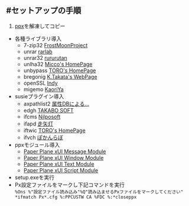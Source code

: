 #セットアップの手順
---

1. [ppx](https://github.com/tar80/misc/archive/master.zip)を解凍してコピー
- 各種ライブラリ導入
  - 7-zip32  [FrostMoonProject](http://www16.atpages.jp/rayna/soft.html)
  - unrar [rarlab](http://www.rarlab.com/rar_add.htm)
  - unrar32  [rururutan](https://github.com/rururutan/unrar32)
  - unlha32  [Micco's HomePage](https://micco.mars.jp/mysoft/unlha32.htm)
  - unbypass [TORO's HomePage](http://toro.d.dooo.jp/slplugin.html#unbypass)
  - bregonig [K.Takata's WebPage](http://k-takata.o.oo7.jp/mysoft/bregonig.html)
  - openSSL [Indy](https://indy.fulgan.com/SSL/)
  - migemo [KaoriYa](https://www.kaoriya.net/software/cmigemo/)
- susieプラグイン導入
  - axpathlist2 [属性DBによる...](http://artisticimitation.web.fc2.com/adbtest/) 
  - edgh [TAKABO SOFT](http://takabosoft.com/edge/tool)
  - ifcms [Nilposoft](http://nilposoft.info/susie-plugin/index.html#ifcms)
  - ifapd [走矢灯](http://kt.sakura.ne.jp/~timeflow/MENU.HTM)
  - iftwic [TORO's HomePage](http://toro.d.dooo.jp/slplugin.html#iftwic)
  - ifvch [ぽかんらぼ](https://www.pokanchan.jp/dokuwiki/software/spi)
- ppxモジュール導入
  - [Paper Plane xUI Message Module](http://toro.d.dooo.jp/slppx.html#ppxmes)
  - [Paper Plane xUI Window Module](http://toro.d.dooo.jp/slppx.html#ppxwin)
  - [Paper Plane xUI Text Module](http://toro.d.dooo.jp/slppx.html#ppxtext)
  - [Paper Plane xUI Script Module](http://toro.d.dooo.jp/slppx.html#ppxscr)
- setup.exeを実行
- Px設定ファイルをマークし下記コマンドを実行<br>`%Ons %"設定ファイル読み込み"%Q"読み込ませるPxファイルをマークしてください" *ifmatch Px*.cfg %:PPCUSTW CA %FDC %:*closeppx`
